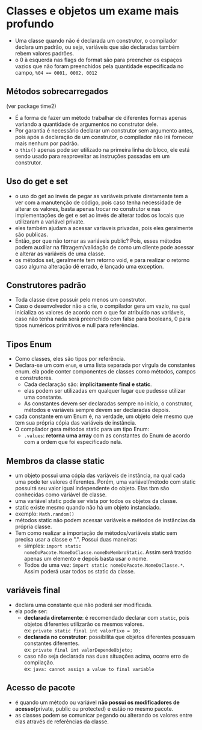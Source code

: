 # Classes e objetos um exame mais profundo

- Uma classe quando não é declarada um construtor, o compilador declara um padrão, ou seja, variáveis que são declaradas
  também rebem valores padrões.
- o 0 à esquerda nas flags do format são para preencher os espaços vazios que não foram preenchidos pela quantidade
  especificada no campo, `%04 == 0001, 0002, 0012`

## Métodos sobrecarregados

(ver package time2)

- É a forma de fazer um método trabalhar de diferentes formas apenas variando a quantidade de argumentos no construtor
  dele.
- Por garantia é necessário declarar um construtor sem argumento antes, pois após a declaração de um construtor, o
  compilador não irá fornecer mais nenhum por padrão.
- o `this()` apenas pode ser utilizado na primeira linha do bloco, ele está sendo usado para reaproveitar as instruções
  passadas em um construtor.

## Uso do get e set

- o uso do get ao invés de pegar as variáveis private diretamente tem a ver com a manutenção de código, pois caso tenha
  necessidade de alterar os valores, basta apenas trocar no construtor e nas implementações de get e set ao invés de
  alterar todos os locais que utilizaram a variável private.
- eles também ajudam a acessar variaveis privadas, pois eles geralmente são publicas.
- Então, por que não tornar as variáveis public? Pois, esses métodos podem auxiliar na filtragem/validação de como um
  cliente pode acessar e alterar as variáveis de uma classe.
- os métodos set, geralmente tem retorno void, e para realizar o retorno caso alguma alteração dê errado, é lançado uma
  exception.

## Construtores padrão

- Toda classe deve possuir pelo menos um construtor.
- Caso o desenvolvedor não a crie, o compilador gera um vazio, na qual inicializa os valores de acordo com o que for
  atribuído nas variáveis, caso não tenha nada será preenchido com false para booleans, 0 para tipos numéricos
  primitivos e null para referências.

## Tipos Enum

- Como classes, eles são tipos por referência.
- Declara-se um com `enum`, e uma lista separada por vírgula de constantes enum. ela pode conter componentes de classes
  como métodos, campos e construtores.
    - Cada declaração são: **implicitamente final e static**.
    - elas podem ser utilizadas em qualquer lugar que pudesse utilizar uma constante.
    - As constantes devem ser declaradas sempre no início, o construtor, métodos e variáveis sempre devem ser declaradas
      depois.
- cada constante em um Enum é, na verdade, um objeto dele mesmo que tem sua própria cópia das variáveis de instância.
- O compilador gera métodos static para um tipo Enum:
    - `.values`: **retorna uma array** com as constantes do Enum de acordo com a ordem que foi especificado nela.

## Membros da classe static

- um objeto possui uma cópia das variáveis de instância, na qual cada uma pode ter valores diferentes. Porém, uma
  variável/método com static possuirá seu valor igual independente do objeto. Elas tbm são conhecidas como variável de
  classe.
- uma variável static pode ser vista por todos os objetos da classe.
- static existe mesmo quando não há um objeto instanciado.
- exemplo: `Math.random()`
- métodos static não podem acessar variáveis e métodos de instâncias da própria classe.
- Tem como realizar a importação de métodos/variáveis static sem precisa usar a classe e ".". Possui duas maneiras:
    - simples: `import static nomeDoPacote.NomeDaClasse.nomeDoMembroStatic`. Assim será trazido apenas um elemento e
      depois basta usar o nome.
    - Todos de uma vez: `import static nomeDoPacote.NomeDaClasse.*`. Assim poderá usar todos os static da classe.

## variáveis final

- declara uma constante que não poderá ser modificada.
- ela pode ser:
    - **declarada diretamente**: é recomendado declarar com `static`, pois objetos diferentes utilizarão os mesmos
      valores. <br> ex: `private static final int valorFixo = 10;`
    - **declarada no construtor**: possibilita que objetos diferentes possuam constantes diferentes. <br>
      ex: `private final int valorDependeObjeto;`
    - caso não seja declarada nas duas situações acima, ocorre erro de compilação. <br>
      ex: `java: cannot assign a value to final variable`

## Acesso de pacote

- é quando um método ou variável **não possui os modificadores de acesso**(private, public ou protected) e estão no
  mesmo pacote.
- as classes podem se comunicar pegando ou alterando os valores entre elas através de referências da classe.